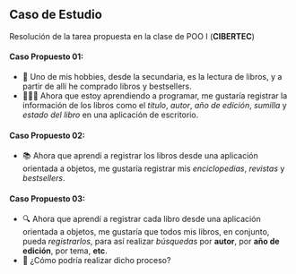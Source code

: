## Caso de Estudio
Resolución de la tarea propuesta en la clase de POO I (**CIBERTEC**)

#### Caso Propuesto 01:
- 📕 Uno de mis hobbies, desde la secundaria, es
la lectura de libros, y a partir de allí he
comprado libros y bestsellers.
- 👨🏻‍💻 Ahora que estoy aprendiendo a programar,
me gustaría registrar la información de los
libros como el *titulo*, *autor*, *año de edición*,
*sumilla* y *estado del libro* en una aplicación de
escritorio.

#### Caso Propuesto 02:
- 📚 Ahora que aprendí a registrar los libros desde una
aplicación orientada a objetos, me gustaría registrar mis
*enciclopedias*, *revistas* y *bestsellers*.

#### Caso Propuesto 03:
- 🔍 Ahora que aprendí a registrar cada libro desde una
aplicación orientada a objetos, me gustaría que todos mis
libros, en conjunto, pueda *registrarlos*, para así realizar
*búsquedas* por **autor**, por **año de edición**, por tema, **etc**.
- 🤔 ¿Cómo podría realizar dicho proceso?